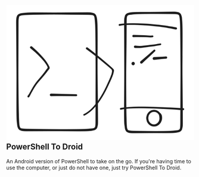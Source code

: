 ## ![PS2D](Page%201.svg)<br />PowerShell To Droid
An Android version of PowerShell to take on the go. If you're having time to use the computer, or just do not have one, just try PowerShell To Droid.
